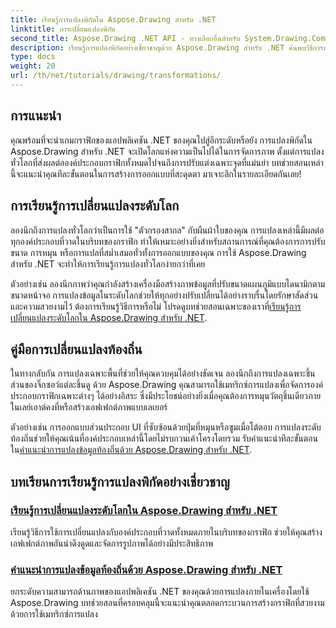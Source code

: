 ```yaml
---
title: เรียนรู้การแปลงพิกัดใน Aspose.Drawing สำหรับ .NET
linktitle: การเปลี่ยนแปลงพิกัด
second_title: Aspose.Drawing .NET API - ทางเลือกอื่นสำหรับ System.Drawing.Common
description: เรียนรู้การแปลงพิกัดอย่างเชี่ยวชาญด้วย Aspose.Drawing สำหรับ .NET ค้นพบวิธีการนำการแปลงระดับโลกและระดับท้องถิ่นมาใช้เพื่อสร้างความเป็นเลิศด้านภาพ
type: docs
weight: 20
url: /th/net/tutorials/drawing/transformations/
---
```

## การแนะนำ

คุณพร้อมที่จะนำเกมกราฟิกของแอปพลิเคชัน .NET ของคุณไปสู่อีกระดับหรือยัง การแปลงพิกัดใน Aspose.Drawing สำหรับ .NET จะเปิดโลกแห่งความเป็นไปได้ในการจัดการภาพ ตั้งแต่การแปลงทั่วโลกที่ส่งผลต่อองค์ประกอบกราฟิกทั้งหมดไปจนถึงการปรับแต่งเฉพาะจุดที่แม่นยำ บทช่วยสอนเหล่านี้จะแนะนำคุณทีละขั้นตอนในการสร้างการออกแบบที่สะดุดตา มาเจาะลึกในรายละเอียดกันเลย!

## การเรียนรู้การเปลี่ยนแปลงระดับโลก

ลองนึกถึงการแปลงทั่วโลกว่าเป็นการใช้ "ตัวกรองสากล" กับผืนผ้าใบของคุณ การแปลงเหล่านี้มีผลต่อทุกองค์ประกอบที่วาดในบริบทของกราฟิก ทำให้เหมาะอย่างยิ่งสำหรับสถานการณ์ที่คุณต้องการการปรับขนาด การหมุน หรือการแปลที่สม่ำเสมอทั่วทั้งการออกแบบของคุณ การใช้ Aspose.Drawing สำหรับ .NET จะทำให้การเรียนรู้การแปลงทั่วโลกง่ายกว่าที่เคย

 ตัวอย่างเช่น ลองนึกภาพว่าคุณกำลังสร้างเครื่องมือสร้างภาพข้อมูลที่ปรับขนาดแผนภูมิแบบไดนามิกตามขนาดหน้าจอ การแปลงข้อมูลในระดับโลกช่วยให้ทุกอย่างปรับเปลี่ยนได้อย่างราบรื่นโดยรักษาสัดส่วนและความสวยงามไว้ ต้องการเรียนรู้วิธีการหรือไม่ โปรดดูบทช่วยสอนเฉพาะของเราที่[เรียนรู้การเปลี่ยนแปลงระดับโลกใน Aspose.Drawing สำหรับ .NET](./mastering-global-transformations/).

## คู่มือการเปลี่ยนแปลงท้องถิ่น

ในทางกลับกัน การแปลงเฉพาะพื้นที่ช่วยให้คุณควบคุมได้อย่างชัดเจน ลองนึกถึงการแปลงเฉพาะชิ้นส่วนของจิ๊กซอว์แต่ละชิ้นดู ด้วย Aspose.Drawing คุณสามารถใช้เมทริกซ์การแปลงเพื่อจัดการองค์ประกอบกราฟิกเฉพาะต่างๆ ได้อย่างอิสระ ซึ่งมีประโยชน์อย่างยิ่งเมื่อคุณต้องการหมุนวัตถุชิ้นเดียวภายในเลย์เอาต์คงที่หรือสร้างเอฟเฟกต์ภาพแบบเลเยอร์

 ตัวอย่างเช่น การออกแบบส่วนประกอบ UI ที่ซับซ้อนด้วยปุ่มที่หมุนหรือซูมเมื่อโต้ตอบ การแปลงระดับท้องถิ่นช่วยให้คุณเน้นที่องค์ประกอบเหล่านี้โดยไม่รบกวนเค้าโครงโดยรวม รับคำแนะนำทีละขั้นตอนใน[คำแนะนำการแปลงข้อมูลท้องถิ่นด้วย Aspose.Drawing สำหรับ .NET](./guide-to-local-transformation/).

## บทเรียนการเรียนรู้การแปลงพิกัดอย่างเชี่ยวชาญ
### [เรียนรู้การเปลี่ยนแปลงระดับโลกใน Aspose.Drawing สำหรับ .NET](./mastering-global-transformations/)
เรียนรู้วิธีการใช้การเปลี่ยนแปลงกับองค์ประกอบที่วาดทั้งหมดภายในบริบทของกราฟิก ช่วยให้คุณสร้างเอฟเฟกต์ภาพอันน่าดึงดูดและจัดการรูปภาพได้อย่างมีประสิทธิภาพ
### [คำแนะนำการแปลงข้อมูลท้องถิ่นด้วย Aspose.Drawing สำหรับ .NET](./guide-to-local-transformation/)
ยกระดับความสามารถด้านภาพของแอปพลิเคชัน .NET ของคุณด้วยการแปลงภายในเครื่องโดยใช้ Aspose.Drawing บทช่วยสอนที่ครอบคลุมนี้จะแนะนำคุณตลอดกระบวนการสร้างกราฟิกที่สวยงามด้วยการใช้เมทริกซ์การแปลง